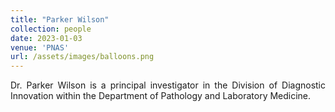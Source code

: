 ```yaml
---
title: "Parker Wilson"
collection: people
date: 2023-01-03
venue: 'PNAS'
url: /assets/images/balloons.png
---
```


<p align= "justify">
Dr. Parker Wilson is a principal investigator in the Division of Diagnostic Innovation within the Department of Pathology and Laboratory Medicine.
